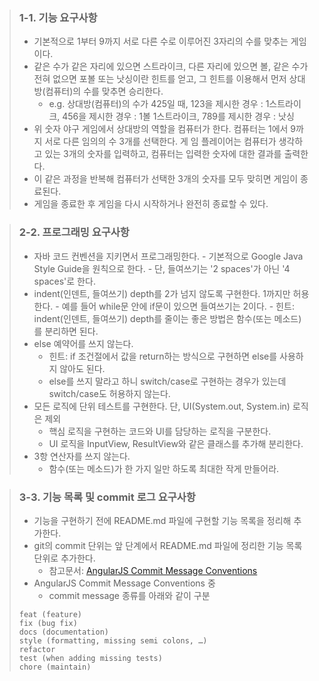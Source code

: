 > ### 1-1. 기능 요구사항
>
> - 기본적으로 1부터 9까지 서로 다른 수로 이루어진 3자리의 수를 맞추는 게임이다.
> - 같은 수가 같은 자리에 있으면 스트라이크, 다른 자리에 있으면 볼, 같은 수가 전혀 없으면 포볼 또는 낫싱이란 힌트를 얻고, 그 힌트를 이용해서 먼저 상대방(컴퓨터)의 수를 맞추면 승리한다.
>   - e.g. 상대방(컴퓨터)의 수가 425일 때, 123을 제시한 경우 : 1스트라이크, 456을 제시한 경우 : 1볼 1스트라이크, 789를 제시한 경우 : 낫싱
> - 위 숫자 야구 게임에서 상대방의 역할을 컴퓨터가 한다. 컴퓨터는 1에서 9까지 서로 다른 임의의 수 3개를 선택한다. 게 임 플레이어는 컴퓨터가 생각하고 있는 3개의 숫자를 입력하고, 컴퓨터는 입력한 숫자에 대한 결과를 출력한다.
> - 이 같은 과정을 반복해 컴퓨터가 선택한 3개의 숫자를 모두 맞히면 게임이 종료된다.
> - 게임을 종료한 후 게임을 다시 시작하거나 완전히 종료할 수 있다.

> ### 2-2. 프로그래밍 요구사항
>
> - 자바 코드 컨벤션을 지키면서 프로그래밍한다.
>   \- 기본적으로 Google Java Style Guide을 원칙으로 한다.
>   \- 단, 들여쓰기는 '2 spaces'가 아닌 '4 spaces'로 한다.
> - indent(인덴트, 들여쓰기) depth를 2가 넘지 않도록 구현한다. 1까지만 허용한다.
>   \- 예를 들어 while문 안에 if문이 있으면 들여쓰기는 2이다.
>   \- 힌트: indent(인덴트, 들여쓰기) depth를 줄이는 좋은 방법은 함수(또는 메소드)를 분리하면 된다.
> - else 예약어를 쓰지 않는다.
>   - 힌트: if 조건절에서 값을 return하는 방식으로 구현하면 else를 사용하지 않아도 된다.
>   - else를 쓰지 말라고 하니 switch/case로 구현하는 경우가 있는데 switch/case도 허용하지 않는다.
> - 모든 로직에 단위 테스트를 구현한다. 단, UI(System.out, System.in) 로직은 제외
>   - 핵심 로직을 구현하는 코드와 UI를 담당하는 로직을 구분한다.
>   - UI 로직을 InputView, ResultView와 같은 클래스를 추가해 분리한다.
> - 3항 연산자를 쓰지 않는다.
>   - 함수(또는 메소드)가 한 가지 일만 하도록 최대한 작게 만들어라.

> ### 3-3. 기능 목록 및 commit 로그 요구사항
>
> - 기능을 구현하기 전에 README.md 파일에 구현할 기능 목록을 정리해 추가한다.
> - git의 commit 단위는 앞 단계에서 README.md 파일에 정리한 기능 목록 단위로 추가한다.
>   - 참고문서: [AngularJS Commit Message Conventions](https://gist.github.com/stephenparish/9941e89d80e2bc58a153)
> - AngularJS Commit Message Conventions 중
>   - commit message 종류를 아래와 같이 구분
>
> ```null
> feat (feature)
> fix (bug fix)
> docs (documentation)
> style (formatting, missing semi colons, …)
> refactor
> test (when adding missing tests)
> chore (maintain)
> ```